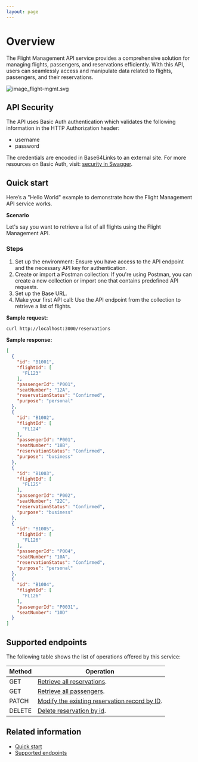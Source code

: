 ```yaml
---
layout: page
---
```


# Overview

The Flight Management API service provides a comprehensive solution
for managing flights, passengers, and reservations efficiently.
With this API, users can seamlessly access and manipulate data
related to flights, passengers, and their reservations.

![image_flight-mgmt.svg](image_flight-mgmt.svg)

## API Security

The API uses Basic Auth authentication which validates the following
information in the HTTP Authorization header: 
- username 
- password  

The credentials are encoded in Base64Links to an external site. 
For more resources on Basic Auth, visit: [security in Swagger](https://swagger.io/docs/specification/2-0/authentication/basic-authentication/).

## Quick start

Here’s a "Hello World" example to demonstrate how the Flight Management API service works.

**Scenario**

Let's say you want to retrieve a list of all flights using the Flight Management API.

### Steps

1. Set up the environment: Ensure you have access to the API endpoint and the necessary API key for authentication.
1. Create or import a Postman collection: If you're using Postman, you can create a new collection or import one that contains predefined API requests.
1. Set up the Base URL.
1. Make your first API call: Use the API endpoint from the collection to retrieve a list of flights.

**Sample request:** 

``` curl
curl http://localhost:3000/reservations
```

**Sample response:**

```json
[
  {
    "id": "B1001",
    "flightId": [
      "FL123"
    ],
    "passengerId": "P001",
    "seatNumber": "12A",
    "reservationStatus": "Confirmed",
    "purpose": "personal"
  },
  {
    "id": "B1002",
    "flightId": [
      "FL124"
    ],
    "passengerId": "P001",
    "seatNumber": "18B",
    "reservationStatus": "Confirmed",
    "purpose": "business"
  },
  {
    "id": "B1003",
    "flightId": [
      "FL125"
    ],
    "passengerId": "P002",
    "seatNumber": "22C",
    "reservationStatus": "Confirmed",
    "purpose": "business"
  },
  {
    "id": "B1005",
    "flightId": [
      "FL126"
    ],
    "passengerId": "P004",
    "seatNumber": "10A",
    "reservationStatus": "Confirmed",
    "purpose": "personal"
  },
  {
    "id": "B1004",
    "flightId": [
      "FL126"
    ],
    "passengerId": "P0031",
    "seatNumber": "10D"
  }
]
```

## Supported endpoints

The following table shows the list of operations offered by this service:


| Method | Operation  | 
|---|---|
| GET  | [Retrieve all reservations](reference/reservations-get-all-reservations.md). |
| GET  | [Retrieve all passengers](reference/passengers-get-all-passengers.md). |
| PATCH  | [Modify the existing reservation record by ID](reference/reservations-update-by-id.md). |
| DELETE  | [Delete reservation by id](reference/reservation-delete-reservation-by-id). | 


## Related information

- [Quick start](tutorials/before-you-start-a-tutorial.md)
- [Supported endpoints](reference/endpoints.md)


